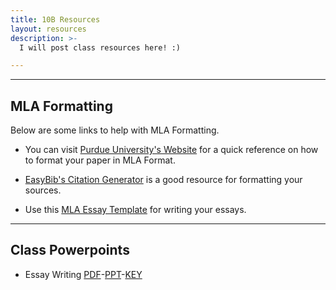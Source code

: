```yaml
---
title: 10B Resources
layout: resources
description: >-
  I will post class resources here! :)

---
```

---
## MLA Formatting

Below are some links to help with MLA Formatting.

* You can visit [Purdue University's Website](https://owl.purdue.edu/owl/research_and_citation/mla_style/mla_formatting_and_style_guide/mla_general_format.html) for a quick reference on how to format your paper in MLA Format.

* [EasyBib's Citation Generator](https://www.easybib.com/mla/source) is a good resource for formatting your sources.

* Use this [MLA Essay Template](/docs/MLA_Essay_Template.docx) for writing your essays.

---
## Class Powerpoints

* Essay Writing [PDF](https://share.weiyun.com/nuVoGp0P)-[PPT](https://share.weiyun.com/2H4J6An5)-[KEY](https://share.weiyun.com/AtJIJnje)